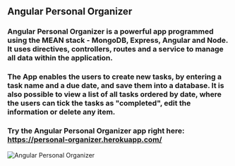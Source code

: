 ## Angular Personal Organizer

### Angular Personal Organizer is a powerful app programmed using the MEAN stack - MongoDB, Express, Angular and Node. It uses directives, controllers, routes and a service to manage all data within the application. 

### The App enables the users to create new tasks, by entering a task name and a due date, and save them into a database. It is also possible to view a list of all tasks ordered by date, where the users can tick the tasks as "completed", edit the information or delete any item. 

### Try the Angular Personal Organizer app right here: https://personal-organizer.herokuapp.com/

![Angular Personal Organizer](https://github.com/windsor80/Angular-Personal-Organizer/blob/master/app/todoList/layout/assets/images/angular-organizer-print1.jpg?raw=true)
